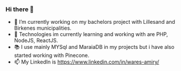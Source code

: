 ### Hi there 👋

- 🔭 I’m currently working on my bachelors project with Lillesand and Birkenes municipalities.
- 🌱 Technologies im currently learning and working with are PHP, NodeJS, ReactJS.
- 📚 I use mainly MYSql and MaraiaDB in my projects but i have also started working with Pinecone.
- 📫 My LinkedIn is https://www.linkedin.com/in/wares-amiry/

